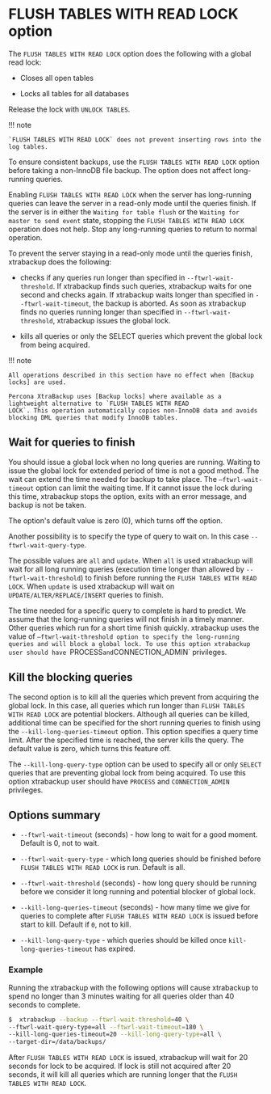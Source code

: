 <!---
 review for rewrite and update

Should we rewrite that the user needs FLUSH_TABLES or RELOAD privilege to use FLUSH TABLES WITH READ LOCK and remove `PROCESS` and `SUPER` privileges?

 --->

# FLUSH TABLES WITH READ LOCK option

The `FLUSH TABLES WITH READ LOCK` option does the following with a global read lock:

* Closes all open tables

* Locks all tables for all databases

Release the lock with `UNLOCK TABLES`.

!!! note
   
    `FLUSH TABLES WITH READ LOCK` does not prevent inserting rows into the log tables.

To ensure consistent backups, use the `FLUSH TABLES WITH READ LOCK` option before taking a non-InnoDB file backup. The option does not affect long-running queries.

Enabling `FLUSH TABLES WITH READ LOCK` when the server has long-running queries can leave the server in a read-only mode until the queries finish. If the server is in either the `Waiting for table flush` or the `Waiting for master to send event` state, stopping the `FLUSH TABLES WITH READ LOCK` operation does not help. Stop any long-running queries to return to normal operation.

To prevent the server staying in a read-only mode until the queries finish, xtrabackup does the following:

* checks if any queries run longer than specified in `--ftwrl-wait-threshold`. If xtrabackup finds such queries, xtrabackup waits for one second and checks again. If xtrabackup waits longer than specified in `--ftwrl-wait-timeout`, the backup is aborted. As soon as xtrabackup finds no queries running longer than specified in `--ftwrl-wait-threshold`, xtrabackup issues the global lock.

* kills all queries or only the SELECT queries which prevent the global lock from being acquired.

!!! note
   
    All operations described in this section have no effect when [Backup locks] are used.

    Percona XtraBackup uses [Backup locks] where available as a lightweight alternative to `FLUSH TABLES WITH READ
    LOCK`. This operation automatically copies non-InnoDB data and avoids blocking DML queries that modify InnoDB tables.

## Wait for queries to finish

You should issue a global lock when no long queries are running. Waiting to issue the global lock for extended period of time is not a good method. The wait can extend the time needed for
backup to take place. The `–ftwrl-wait-timeout` option can limit the
waiting time. If it cannot issue the lock during this
time, xtrabackup stops the option, exits with an error message, and backup is
not be taken.

The option's default value is zero (0), which turns off the option.

Another possibility is to specify the type of query to wait on. In this case
`--ftwrl-wait-query-type`.

The possible values are `all` and
`update`. When `all` is used xtrabackup will wait for all long running
queries (execution time longer than allowed by `--ftwrl-wait-threshold`)
to finish before running the `FLUSH TABLES WITH READ LOCK`. When `update` is
used xtrabackup will wait on `UPDATE/ALTER/REPLACE/INSERT` queries to
finish.

The time needed for a specific query to complete is hard to predict. We assume that the long-running queries will not finish in a timely manner. Other queries which run for a short time finish quickly. xtrabackup uses the value of
`–ftwrl-wait-threshold option to specify the long-running queries
and will block a global lock. To use this option
xtrabackup user should have `PROCESS` and `CONNECTION_ADMIN` privileges.

## Kill the blocking queries

The second option is to kill all the queries which prevent from acquiring the
global lock. In this case, all queries which run longer than `FLUSH TABLES WITH READ LOCK` are potential blockers. Although all queries can be killed,
additional time can be specified for the short running queries to finish using
the `--kill-long-queries-timeout` option. This option specifies a query time limit. After the specified time is reached, the server kills the query. The default value is zero, which turns this
feature off.

The `--kill-long-query-type` option can be used to specify all or only
`SELECT` queries that are preventing global lock from being acquired. To use this option xtrabackup user should have `PROCESS` and `CONNECTION_ADMIN` privileges.

## Options summary

* `--ftwrl-wait-timeout` (seconds) - how long to wait for a
good moment. Default is 0, not to wait.


* `--ftwrl-wait-query-type` - which long queries
should be finished before `FLUSH TABLES WITH READ LOCK` is run. Default is
all.

* `--ftwrl-wait-threshold` (seconds) - how long query
should be running before we consider it long running and potential blocker of
global lock.

* `--kill-long-queries-timeout` (seconds) - how many time
we give for queries to complete after `FLUSH TABLES WITH READ LOCK` is
issued before start to kill. Default if `0`, not to kill.

* `--kill-long-query-type` - which queries should be killed once `kill-long-queries-timeout` has expired.

### Example

Running the xtrabackup with the following options will cause xtrabackup
to spend no longer than 3 minutes waiting for all queries older than 40 seconds
to complete.

```{.bash data-prompt="$"}
$  xtrabackup --backup --ftwrl-wait-threshold=40 \
--ftwrl-wait-query-type=all --ftwrl-wait-timeout=180 \
--kill-long-queries-timeout=20 --kill-long-query-type=all \
--target-dir=/data/backups/
```

After `FLUSH TABLES WITH READ LOCK` is issued, xtrabackup will wait for 20
seconds for lock to be acquired. If lock is still not acquired after 20 seconds,
it will kill all queries which are running longer that the `FLUSH TABLES WITH READ LOCK`.

[backup locks]: https://docs.percona.com/percona-server/{{vers}}/backup-locks.html
[Backup locks]: https://docs.percona.com/percona-server/{{vers}}/backup-locks.html